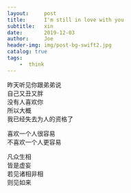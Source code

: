 ```yaml
---
layout:     post
title:      I'm still in love with you
subtitle:   xin
date:       2019-12-03
author:     Joe
header-img: img/post-bg-swift2.jpg
catalog: true
tags:
    -  think
---
```

昨天听见你跟弟弟说  
自己又丑又胖  
没有人喜欢你  
所以大概  
我已经失去为人的资格了  

喜欢一个人很容易  
不喜欢一个人更容易  

凡众生相  
皆是虚妄  
若见诸相非相  
则见如来  
